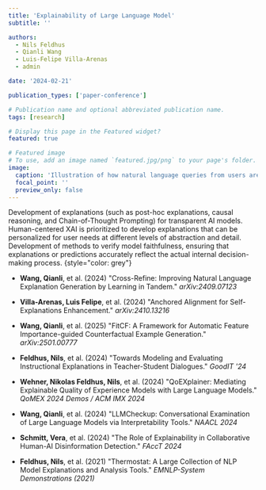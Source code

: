 ```yaml
---
title: 'Explainability of Large Language Model'
subtitle: ''

authors:
  - Nils Feldhus
  - Qianli Wang
  - Luis-Felipe Villa-Arenas
  - admin

date: '2024-02-21'

publication_types: ['paper-conference']

# Publication name and optional abbreviated publication name.
tags: [research]

# Display this page in the Featured widget?
featured: true

# Featured image
# To use, add an image named `featured.jpg/png` to your page's folder.
image:
  caption: 'Illustration of how natural language queries from users are parsed into executable operations'
  focal_point: ''
  preview_only: false
---
```

Development of explanations (such as post-hoc explanations, causal reasoning, and Chain-of-Thought Prompting) for transparent AI models.
Human-centered XAI is prioritized to develop explanations that can be personalized for user needs at different levels of abstraction and detail.
Development of methods to verify model faithfulness, ensuring that explanations or predictions accurately reflect the actual internal decision-making process.
{style="color: grey"}
<!--keep-->
<!--three-->
<!--blank lines-->
- **Wang, Qianli**, et al. (2024) "Cross-Refine: Improving Natural Language Explanation Generation by Learning in Tandem." *arXiv:2409.07123*

- **Villa-Arenas, Luis Felipe**, et al. (2024) "Anchored Alignment for Self-Explanations Enhancement." *arXiv:2410.13216*

- **Wang, Qianli**, et al. (2025) "FitCF: A Framework for Automatic Feature Importance-guided Counterfactual Example Generation." *arXiv:2501.00777*

- **Feldhus, Nils**, et al. (2024) "Towards Modeling and Evaluating Instructional Explanations in Teacher-Student Dialogues." *GoodIT '24* 

- **Wehner, Nikolas Feldhus, Nils**, et al. (2024) "QoEXplainer: Mediating Explainable Quality of Experience Models with Large Language Models." *QoMEX 2024 Demos / ACM IMX 2024*

- **Wang, Qianli**, et al. (2024) "LLMCheckup: Conversational Examination of Large Language Models via Interpretability Tools." *NAACL 2024*

- **Schmitt, Vera**, et al. (2024) "The Role of Explainability in Collaborative Human-AI Disinformation Detection." *FAccT 2024*

- **Feldhus, Nils**, et al. (2021) "Thermostat: A Large Collection of NLP Model Explanations and Analysis Tools." *EMNLP-System Demonstrations (2021)*